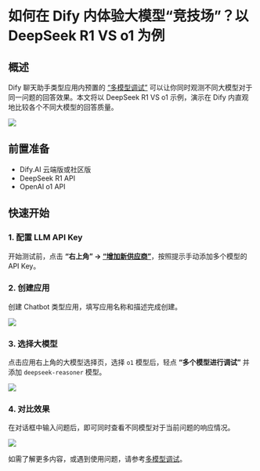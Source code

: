 # 如何在 Dify 内体验大模型“竞技场”？以 DeepSeek R1 VS o1 为例

## 概述

Dify 聊天助手类型应用内预置的 [“多模型调试”](/zh_CN/guides/application-orchestrate/multiple-llms.md) 可以让你同时观测不同大模型对于同一问题的回答效果。本文将以 DeepSeek R1 VS o1 示例，演示在 Dify 内直观地比较各个不同大模型的回答质量。

![](https://assets-docs.dify.ai/2025/02/dd2a54e05cf5bfa252ac980ec478e3d5.png)

## 前置准备

- Dify.AI 云端版或社区版
- DeepSeek R1 API
- OpenAI o1 API

## 快速开始

### 1. 配置 LLM API Key

开始测试前，点击 **“右上角” → [“增加新供应商”](https://docs.dify.ai/v/zh-hans/guides/model-configuration/new-provider)**，按照提示手动添加多个模型的 API Key。

### 2. 创建应用

创建 Chatbot 类型应用，填写应用名称和描述完成创建。

![](https://assets-docs.dify.ai/2025/02/7246807cbd0776564b76e1ef37dcbd4d.png)

### 3. 选择大模型

点击应用右上角的大模型选择页，选择 `o1` 模型后，轻点 **“多个模型进行调试”** 并添加 `deepseek-reasoner` 模型。 

![](https://assets-docs.dify.ai/2025/02/61d8ba00a8a89052ac7a5a9d8fb54f58.png)

### 4. 对比效果

在对话框中输入问题后，即可同时查看不同模型对于当前问题的响应情况。

![](https://assets-docs.dify.ai/2025/02/03ac1c1da6705d76b01f5867a1e24e32.gif)

如需了解更多内容，或遇到使用问题，请参考[多模型调试](/zh_CN/guides/application-orchestrate/multiple-llms.md)。

